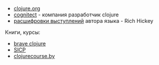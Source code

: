 + [clojure.org](https://clojure.org/index)
+ [cognitect](https://cognitect.com/) - компания разработчик clojure
+ [расшифровки выступлений](https://github.com/matthiasn/talk-transcripts/tree/master/Hickey_Rich)
  автора языка - Rich Hickey

Книги, курсы:

+ [brave clojure](https://www.braveclojure.com/clojure-for-the-brave-and-true)
+ [SICP](https://ru.wikipedia.org/wiki/Структура_и_интерпретация_компьютерных_программ)
+ [clojurecourse.by](https://clojurecourse.by)
